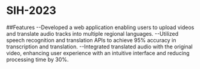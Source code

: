# SIH-2023
##Features
--Developed a web application enabling users to upload videos and translate audio tracks into multiple regional 
languages.
--Utilized speech recognition and translation APIs to achieve 95% accuracy in transcription and translation.
--Integrated translated audio with the original video, enhancing user experience with an intuitive interface and reducing 
processing time by 30%.
